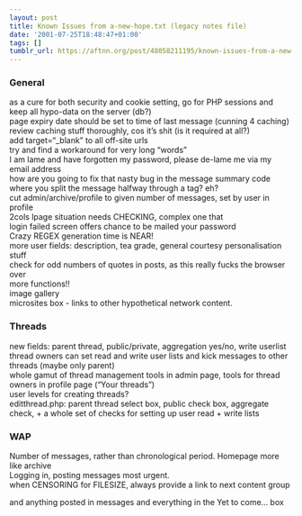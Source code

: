 ```yaml
---
layout: post
title: Known Issues from a-new-hope.txt (legacy notes file)
date: '2001-07-25T18:48:47+01:00'
tags: []
tumblr_url: https://aftnn.org/post/48058211195/known-issues-from-a-new-hopetxt-legacy-notes-file
---
```

<h3>General</h3>
as a cure for both security and cookie setting, go for PHP sessions and keep all hypo-data on the server (db?)<br/>
page expiry date should be set to time of last message (cunning 4 caching)<br/>
review caching stuff thoroughly, cos it&rsquo;s shit (is it required at all?)<br/>
add target=&ldquo;_blank&rdquo; to all off-site urls<br/>
try and find a workaround for very long &ldquo;words&rdquo;<br/>
I am lame and have forgotten my password, please de-lame me via my email address<br/>
how are you going to fix that nasty bug in the message summary code where you split the message halfway through a tag? eh?<br/>
cut admin/archive/profile to given number of messages, set by user in profile<br/>
2cols lpage situation needs CHECKING, complex one that<br/>
login failed screen offers chance to be mailed your password<br/>
Crazy REGEX generation time is NEAR!<br/>
more user fields: description, tea grade, general courtesy personalisation stuff<br/>
check for odd numbers of quotes in posts, as this really fucks the browser over<br/>
more functions!!<br/>
image gallery<br/>
microsites box - links to other hypothetical network content.

<h3>Threads</h3>
<p>new fields: parent thread, public/private, aggregation yes/no, write userlist<br/>
thread owners can set read and write user lists and kick messages to other threads (maybe only parent)<br/>
whole gamut of thread management tools in admin page, tools for thread owners in profile page (&ldquo;Your threads&rdquo;)<br/>
user levels for creating threads?<br/>
editthread.php: parent thread select box, public check box, aggregate check,
	+ a whole set of checks for setting up user read + write lists</p>

<h3>WAP</h3>
<p>Number of messages, rather than chronological period. Homepage more like archive<br/>
Logging in, posting messages most urgent.<br/>
when CENSORING for FILESIZE, always provide a link to next content group</p>
<p>and anything posted in messages and everything in the Yet to come&hellip; box</p>
